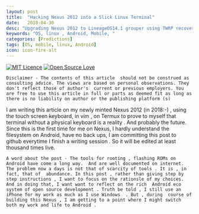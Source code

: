 ```yaml
---
layout: post
title:  "Hacking Nexus 2012 into a Slick Linux Terminal"
date:   2018-04-30
desc: "Upgrading Nexus 2012 to LineageOS14.1 grouper using TWRP recovery. And installing Termux "
keywords: "OS, linux , Android, Mobile, "
categories: [Predictions]
tags: [OS, mobile, linux, Android]
icon: icon-fire-alt
---
```

[![MIT Licence](https://badges.frapsoft.com/os/mit/mit.svg?v=103)](https://opensource.org/licenses/mit-license.php)
[![Open Source Love](https://badges.frapsoft.com/os/v1/open-source.png?v=103)](https://github.com/ellerbrock/open-source-badge/)

	Disclaimer - The contents of this article  should not be construed as consulting advice. The views are based on personal observations. They don't reflect those of author's  current or previous employers. You are free to use this article in full or parts as deemed fit as long as there is no liability on author or the publishing platform (s)

	
I am writing this article on my newly minted Nexus 2012 (in 2018:-) , using the touch screen keyboard, in vim , on Termux to prove to myself that terminal without a physical keyboard is a reality . And probably the future. Since this is the first time for me on Nexus, I hardly understand the filesystem on Android, have no back ups, I am committing this post to github everytime I finish a writing session . So it will be edited at least thousand times live. 

	A word about the post - The tools for rooting , flashing ROMs on Android have come a long way.  And are well documented on internet.  The problem now a days is not that of scarcity of tools . It is , in fact, that of  abundance. In this post , rather than giving step by step instructions , I want to focus on the rationsle of my choices. And in doing that, I want want to reflect on the rich  Android eco system of open source development . Truth be told , I still use an iPhone for my work as much as I use Windows  . But , during  course of building this Nexus , I am getting to a point where I might switch both my work and life to Android .  
